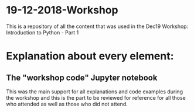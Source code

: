 # 19-12-2018-Workshop
This is a repository of all the content that was used in the Dec19 Workshop: Introduction to Python - Part 1
# Explanation about every element:
## The "workshop code" Jupyter notebook 
This was the main support for all explanations and code examples during the workshop and this is the part to be reviewed for reference for all those who attended as well as those who did not attend. 

